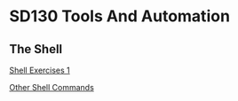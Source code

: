 # SD130 Tools And Automation

## The Shell

[Shell Exercises 1](https://github.com/jniziol/ToolsAndAutomation/blob/master/shellExercises1.md)

[Other Shell Commands](https://github.com/jniziol/ToolsAndAutomation/blob/master/Other%20Commands.md)
